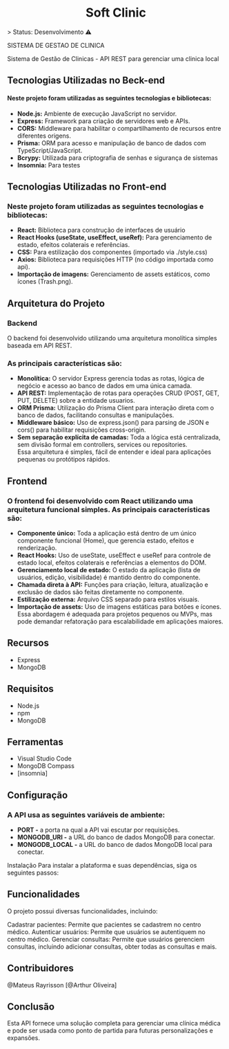 <h1><div style="text-align: center;">Soft Clinic</div></h1>
> Status: Desenvolvimento ⚠️
<p>SISTEMA DE GESTAO DE CLINICA</p>
Sistema de Gestão de Clinicas - API REST 
para gerenciar uma clinica local

<h2>Tecnologias Utilizadas no Beck-end</h2>
<h4>Neste projeto foram utilizadas as seguintes tecnologias e bibliotecas:</h4>
<ul>
 <li><b>Node.js:</b> Ambiente de execução JavaScript no servidor.</li>
 <li><b>Express:</b> Framework para criação de servidores web e APIs.</li>
 <li><b>CORS:</b> Middleware para habilitar o compartilhamento de recursos entre diferentes origens.</li>
 <li><b>Prisma:</b> ORM para acesso e manipulação de banco de dados com TypeScript/JavaScript.</li>
 <li><b>Bcrypy:</b> Utilizada para criptografia de senhas e sigurança de sistemas</li>
 <li><b>Insomnia:</b> Para testes</li>
</ul>
      
<h2>Tecnologias Utilizadas no Front-end</h2>

<h3>Neste projeto foram utilizadas as seguintes tecnologias e bibliotecas:</h3>

<ul>
 <li><b>React:</b> Biblioteca para construção de interfaces de usuário</li>
 <li><b>React Hooks (useState, useEffect, useRef):</b> Para gerenciamento de estado, efeitos colaterais e referências.</li>
 <li><b>CSS:</b> Para estilização dos componentes (importado via ./style.css)</li>
 <li><b>Axios:</b> Biblioteca para requisições HTTP (no código importada como api).</li>
 <li><b>Importação de imagens:</b> Gerenciamento de assets estáticos, como ícones (Trash.png).</li>
</ul>

<h2>Arquitetura do Projeto</h2>

<h3>Backend</h3>
O backend foi desenvolvido utilizando uma arquitetura monolítica simples baseada em API REST. 

<h3>As principais características são:</h3>

<ul>
 <li><b>Monolítica:</b> O servidor Express gerencia todas as rotas, lógica de negócio e acesso ao banco de dados em uma única camada.</li>
 <li><b>API REST:</b> Implementação de rotas para operações CRUD (POST, GET, PUT, DELETE) sobre a entidade usuarios.</li>
 <li><b>ORM Prisma:</b> Utilização do Prisma Client para interação direta com o banco de dados, facilitando consultas e manipulações.</li>
 <li><b>Middleware básico:</b> Uso de express.json() para parsing de JSON e cors() para habilitar requisições cross-origin.</li>
 <li><b>Sem separação explícita de camadas:</b> Toda a lógica está centralizada, sem divisão formal em controllers, services ou repositories.</li>
 Essa arquitetura é simples, fácil de entender e ideal para aplicações pequenas ou protótipos rápidos.
</ul>

<h2>Frontend</h2>
<h3>O frontend foi desenvolvido com React utilizando uma arquitetura funcional simples. As principais características são:</h3>
<ul>
 <li><b>Componente único:</b> Toda a aplicação está dentro de um único componente funcional (Home), que gerencia estado, efeitos e renderização.</li>
 <li><b>React Hooks:</b> Uso de useState, useEffect e useRef para controle de estado local, efeitos colaterais e referências a elementos do DOM.</li>
 <li><b>Gerenciamento local de estado:</b> O estado da aplicação (lista de usuários, edição, visibilidade) é mantido dentro do componente.</li>
 <li><b>Chamada direta à API:</b> Funções para criação, leitura, atualização e exclusão de dados são feitas diretamente no componente.</li>
 <li><b>Estilização externa:</b> Arquivo CSS separado para estilos visuais.</li>
 <li><b>Importação de assets:</b> Uso de imagens estáticas para botões e ícones.</li>
 Essa abordagem é adequada para projetos pequenos ou MVPs, mas pode demandar refatoração para escalabilidade em aplicações maiores.
</ul>

<h2>Recursos</h2>

<ul>
 <li>Express</li>
 <li>MongoDB</li>
</ul>

<h2>Requisitos</h2>
<ul>
 <li>Node.js</li>
 <li>npm</li>
 <li>MongoDB</li>
</ul>
<h2>Ferramentas</h2>
 <ul>
 <li>Visual Studio Code</li>
 <li>MongoDB Compass</li>
 <li>[insomnia]</li>
</ul>  
<h2>Configuração</h2>

<h3>A API usa as seguintes variáveis de ambiente:</h3>
<ul>
 <li><b>PORT -</b> a porta na qual a API vai escutar por requisições.</li>
 <li><b>MONGODB_URI -</b> a URL do banco de dados MongoDB para conectar.</li>
 <li><b>MONGODB_LOCAL -</b> a URL do banco de dados MongoDB local para conectar.</li>
</ul>  



Instalação
Para instalar a plataforma e suas dependências, siga os seguintes passos:

<h2>Funcionalidades</h2>
O projeto possui diversas funcionalidades, incluindo:

Cadastrar pacientes: Permite que pacientes se cadastrem no centro médico.
Autenticar usuários: Permite que usuários se autentiquem no centro médico.
Gerenciar consultas: Permite que usuários gerenciem consultas, incluindo adicionar consultas, obter todas as consultas e mais.

<h2>Contribuidores</h2>
@Mateus Rayrisson
[@Arthur Oliveira]

<h2>Conclusão</h2>
Esta API fornece uma solução completa para gerenciar uma clínica médica e pode ser usada como ponto de partida para futuras personalizações e expansões.
 
